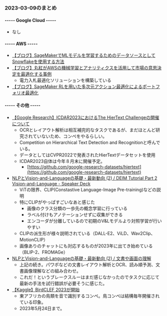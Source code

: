 ### 2023-03-09のまとめ

#### ----- Google Cloud -----

- なし

#### ----- AWS -----

- [【ブログ】SageMakerでMLモデルを学習するためのデータソースとしてSnowflakeを使用する方法](https://aws.amazon.com/blogs/machine-learning/use-snowflake-as-a-data-source-to-train-ml-models-with-amazon-sagemaker/)
- [【ブログ】丸紅がAWSの機械学習とアナリティクスを活用して市場の意思決定を最適化する事例](https://aws.amazon.com/blogs/machine-learning/how-marubeni-is-optimizing-market-decisions-using-aws-machine-learning-and-analytics/)
  - 電力入札最適化ソリューションを構築している
- [【ブログ】SageMaker RLを用いた多次元アクション最適化によるポートフォリオ最適化](https://aws.amazon.com/blogs/machine-learning/portfolio-optimization-through-multidimensional-action-optimization-using-amazon-sagemaker-rl/)

#### ----- その他 -----

- [【Google Research】ICDAR2023におけるThe HierText Challengeの開催について](https://ai.googleblog.com/2023/03/announcing-icdar-2023-competition-on.html)
  - OCRとレイアウト解析は相互補完的なタスクであるが、まだほとんど研究されていないため、コンペをやるらしい。
  - Competition on Hierarchical Text Detection and Recognitionと呼んでいる。
  - データとしてはCVPR2022で発表されたHierTextデータセットを使用
  - ICDAR2023自体は今年８月末に開催予定。
    - [https://github.com/google-research-datasets/hiertext](https://github.com/google-research-datasets/hiertext)
- [NLPとVision-and-Languageの基礎・最新動向 (2) / DEIM Tutorial Part 2 Vision-and-Language - Speaker Deck](https://speakerdeck.com/kyoun/deim-tutorial-part-2-vision-and-language)
  - ViTの限界、CLIP(Constastive Language-Image Pre-training)などの説明
  - 特にCLIPがやっぱすごいなあと感じた
    - 画像のクラス分類の一歩先の概念学習に行っている
    - ラベル付けもアノテーションせずに収集ができる
    - エンコーダが分離しているので初期のV&Lモデルより対照学習が行いやすい
  - CLIPの派生形が様々説明されている（DALL-E2、ViLD、Wav2Clip、MotionCLIP）
  - 画像ありのチャットにも対応するものが2023年に出てき始めている（BLIP-2、FROMAGe）
- [NLPとVision-and-Languageの基礎・最新動向 (2) / 文書や画面の理解](https://speakerdeck.com/kyoun/deim-tutorial-part-2-vision-and-language?slide=47)
  - 上記の続き。パワポなどの文書レイアウト解析とOCR、読み順予測、文書画像理解などの組み合わせ。
  - これだ！というブレークスルーはまだ感じなかったのでタスクに応じて最新の手法を試行錯誤が必要そうに感じた。
- [【Kaggle】BirdCLEF 2023が開始](https://www.kaggle.com/competitions/birdclef-2023/overview/timeline)
  - 東アフリカの鳥類を音で識別するコンペ。鳥コンペは結構毎年開催されている印象。
  - 2023年5月24日まで。
